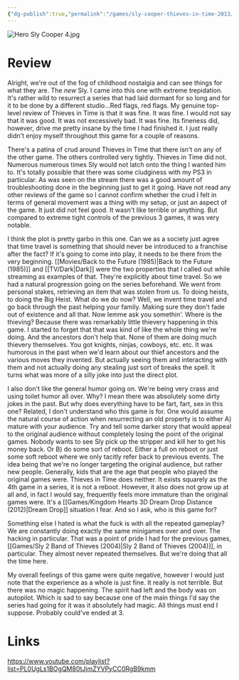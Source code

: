 ```yaml
---
{"dg-publish":true,"permalink":"/games/sly-cooper-thieves-in-time-2013/","tags":["games","streamed"],"created":"2025-04-14","updated":"2025-09-04"}
---
```



![Hero Sly Cooper 4.jpg](/img/user/_sys/Attachments/Hero%20Sly%20Cooper%204.jpg)

# Review

Alright, we're out of the fog of childhood nostalgia and can see things for what they are. The *new* Sly. I came into this one with extreme trepidation. It's rather wild to resurrect a series that had laid dormant for so long and for it to be done by a different studio...Red flags, red flags. My genuine top-level review of Thieves in Time is that it was fine. It was fine. I would not say that it was good. It was not excessively bad. It was fine. Its fineness did, however, drive me pretty insane by the time I had finished it. I just really didn't enjoy myself throughout this game for a couple of reasons.

There's a patina of crud around Thieves in Time that there isn't on any of the other game. The others controlled very tightly. Thieves in Time did not. Numerous numerous times Sly would not latch onto the thing I wanted him to. It's totally possible that there was some cludginess with my PS3 in particular. As was seen on the stream there was a good amount of troubleshooting done in the beginning just to get it going. Have not read any other reviews of the game so I cannot confirm whether the crud I felt in terms of general movement was a thing with my setup, or just an aspect of the game. It just did not feel good. It wasn't like terrible or anything. But compared to extreme tight controls of the previous 3 games, it was very notable.

I think the plot is pretty garbo in this one. Can we as a society just agree that time travel is something that should never be introduced to a franchise after the fact? If it's going to come into play, it needs to be there from the very beginning. [[Movies/Back to the Future (1985)\|Back to the Future (1985)]] and [[TV/Dark\|Dark]] were the two properties that I called out while streaming as examples of that. They're explicitly about time travel. So we had a natural progression going on the series beforehand. We went from personal stakes, retrieving an item that was stolen from us. To doing heists, to doing the Big Heist. What do we do now? Well, we invent time travel and go back through the past helping your family. Making sure they don't fade out of existence and all that. Now lemme ask you somethin'. Where is the thieving? Because there was remarkably little thievery happening in this game. I started to forget that that was kind of like the whole thing we're doing. And the ancestors don't help that. None of them are doing much thievery themselves. You got knights, ninjas, cowboys, etc. etc. It was humorous in the past when we'd learn about our thief ancestors and the various moves they invented. But actually seeing them and interacting with them and not actually doing any stealing just sort of breaks the spell. It turns what was more of a silly joke into just the direct plot.

I also don't like the general humor going on. We're being very crass and using toilet humor all over. Why? I mean there was absolutely some dirty jokes in the past. But why does everything have to be fart, fart, sex in this one? Related, I don't understand who this game is for. One would assume the natural course of action when resurrecting an old property is to either A) mature with your audience. Try and tell some darker story that would appeal to the original audience without completely losing the point of the original games. Nobody wants to see Sly pick up the stripper and kill her to get his money back. Or B) do some sort of reboot. Either a full on reboot or just some soft reboot where we only tacitly refer back to previous events. The idea being that we're no longer targeting the original audience, but rather new people. Generally, kids that are the age that people who played the original games were. Thieves in Time does neither. It exists squarely as the 4th game in a series, it is not a reboot. However, it also does not grow up at all and, in fact I would say, frequently feels more immature than the original games were. It's a [[Games/Kingdom Hearts 3D Dream Drop Distance (2012)\|Dream Drop]] situation I fear. And so I ask, who is this game for?

Something else I hated is what the fuck is with all the repeated gameplay? We are constantly doing exactly the same minigames over and over. The hacking in particular. That was a point of pride I had for the previous games, [[Games/Sly 2 Band of Thieves (2004)\|Sly 2 Band of Thieves (2004)]], in particular. They almost never repeated themselves. But we're doing that all the time here.

My overall feelings of this game were quite negative, however I would just note that the experience as a whole is just fine. It really is not terrible. But there was no magic happening. The spirit had left and the body was on autopilot. Which is sad to say because one of the main things I'd say the series had going for it was it absolutely had magic. All things must end I suppose. Probably could've ended at 3.

# Links

https://www.youtube.com/playlist?list=PL0UgLs1BOgQM80tJjmZYVPyCC0RgB9kmm
